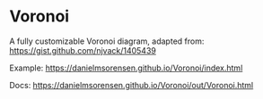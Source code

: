 # Voronoi

A fully customizable Voronoi diagram, adapted from: https://gist.github.com/njvack/1405439

Example:
https://danielmsorensen.github.io/Voronoi/index.html

Docs:
https://danielmsorensen.github.io/Voronoi/out/Voronoi.html